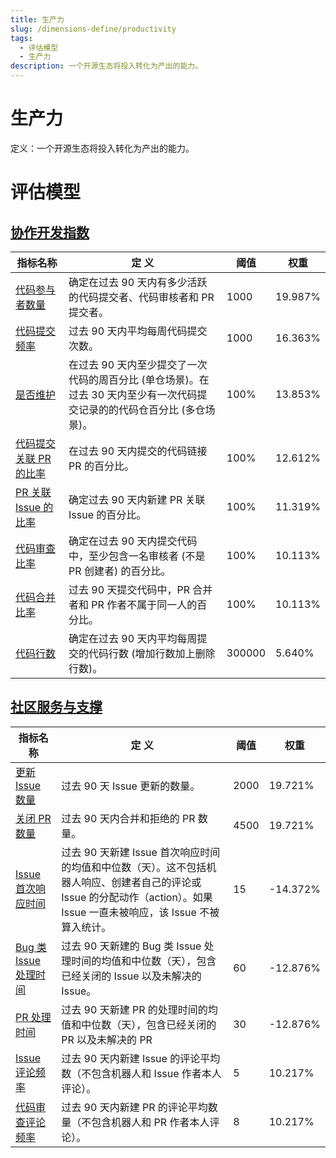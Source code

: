 ```yaml
---
title: 生产力
slug: /dimensions-define/productivity
tags:
  - 评估模型
  - 生产力
description: 一个开源生态将投入转化为产出的能力。
---
```


# 生产力

定义：一个开源生态将投入转化为产出的能力。

# 评估模型

## [协作开发指数](./collaboration-development-index.md)

| 指标名称                                                                              | 定 义                                                                                                                    | 阈值   | 权重    |
| ------------------------------------------------------------------------------------- | ------------------------------------------------------------------------------------------------------------------------ | ------ | ------- |
| [代码参与者数量](./collaboration-development-index.md#代码参与者数量)                 | 确定在过去 90 天内有多少活跃的代码提交者、代码审核者和 PR 提交者。                                                       | 1000   | 19.987% |
| [代码提交频率](./collaboration-development-index.md#代码提交频率)                     | 过去 90 天内平均每周代码提交次数。                                                                                       | 1000   | 16.363% |
| [是否维护](./collaboration-development-index.md#是否维护)                             | 在过去 90 天内至少提交了一次代码的周百分比 (单仓场景)。在过去 30 天内至少有一次代码提交记录的的代码仓百分比 (多仓场景)。 | 100%   | 13.853% |
| [代码提交关联 PR 的比率](./collaboration-development-index.md#commit-pr-linked-ratio) | 在过去 90 天内提交的代码链接 PR 的百分比。                                                                               | 100%   | 12.612% |
| [PR 关联 Issue 的比率](./collaboration-development-index.md#代码提交关联-pr-的比率)   | 确定过去 90 天内新建 PR 关联 Issue 的百分比。                                                                            | 100%   | 11.319% |
| [代码审查比率](./collaboration-development-index.md#代码审查比率)                     | 确定在过去 90 天内提交代码中，至少包含一名审核者 (不是 PR 创建者) 的百分比。                                             | 100%   | 10.113% |
| [代码合并比率](./collaboration-development-index.md#代码合并比率)                     | 过去 90 天提交代码中，PR 合并者和 PR 作者不属于同一人的百分比。                                                          | 100%   | 10.113% |
| [代码行数](./collaboration-development-index.md#代码行数)                             | 确定在过去 90 天内平均每周提交的代码行数 (增加行数加上删除行数)。                                                        | 300000 | 5.640%  |

## [社区服务与支撑](./community-service-and-support.md#community-service-and-support)

| 指标名称                                                                          | 定 义                                                                                                                                                                      | 阈值 | 权重     |
| --------------------------------------------------------------------------------- | -------------------------------------------------------------------------------------------------------------------------------------------------------------------------- | ---- | -------- |
| [更新 Issue 数量](./community-service-and-support.md#更新-issue-数量)             | 过去 90 天 Issue 更新的数量。                                                                                                                                              | 2000 | 19.721%  |
| [关闭 PR 数量](./community-service-and-support.md#关闭-pr-数量)                   | 过去 90 天内合并和拒绝的 PR 数量。                                                                                                                                         | 4500 | 19.721%  |
| [Issue 首次响应时间](./community-service-and-support.md#issue-首次响应时间)       | 过去 90 天新建 Issue 首次响应时间的均值和中位数（天）。这不包括机器人响应、创建者自己的评论或 Issue 的分配动作（action）。如果 Issue 一直未被响应，该 Issue 不被算入统计。 | 15   | -14.372% |
| [Bug 类 Issue 处理时间](./community-service-and-support.md#bug-类-issue-处理时间) | 过去 90 天新建的 Bug 类 Issue 处理时间的均值和中位数（天），包含已经关闭的 Issue 以及未解决的 Issue。                                                                      | 60   | -12.876% |
| [PR 处理时间](./community-service-and-support.md#pr-处理时间)                     | 过去 90 天新建 PR 的处理时间的均值和中位数（天），包含已经关闭的 PR 以及未解决的 PR                                                                                        | 30   | -12.876% |
| [Issue 评论频率](./community-service-and-support.md#issue-评论频率)               | 过去 90 天内新建 Issue 的评论平均数（不包含机器人和 Issue 作者本人评论）。                                                                                                 | 5    | 10.217%  |
| [代码审查评论频率](./community-service-and-support.md#代码审查评论频率)           | 过去 90 天内新建 PR 的评论平均数量（不包含机器人和 PR 作者本人评论）。                                                                                                     | 8    | 10.217%  |

